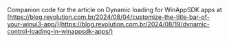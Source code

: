 Companion code for the article on Dynamic loading for WinAppSDK apps at [https://blog.revolution.com.br/2024/08/04/customize-the-title-bar-of-your-winui3-app/](https://blog.revolution.com.br/2024/08/19/dynamic-control-loading-in-winappsdk-apps/)
